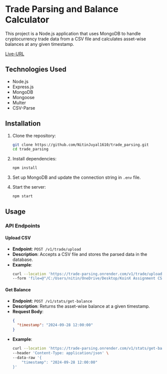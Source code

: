 # Trade Parsing and Balance Calculator

This project is a Node.js application that uses MongoDB to handle cryptocurrency trade data from a CSV file and calculates asset-wise balances at any given timestamp.

[Live-URL](https://trade-parsing.onrender.com/)

## Technologies Used

- Node.js
- Express.js
- MongoDB
- Mongoose
- Multer
- CSV-Parse

## Installation

1. Clone the repository:
    ```sh
    git clone https://github.com/NitinJuyal1610/trade_parsing.git
    cd trade_parsing
    ```

2. Install dependencies:
    ```sh
    npm install
    ```

3. Set up MongoDB and update the connection string in `.env` file.

4. Start the server:
    ```sh
    npm start
    ```

## Usage

### API Endpoints

#### Upload CSV

- **Endpoint**: `POST /v1/trade/upload`
- **Description**: Accepts a CSV file and stores the parsed data in the database.
- **Example**:
    ```sh
    curl --location 'https://trade-parsing.onrender.com/v1/trade/upload' \
    --form 'file=@"/C:/Users/nitin/OneDrive/Desktop/KoinX Assignment CSV Sample.csv"'
    ```

#### Get Balance

- **Endpoint**: `POST /v1/stats/get-balance`
- **Description**: Returns the asset-wise balance at a given timestamp.
- **Request Body**:
    ```json
    {
      "timestamp": "2024-09-28 12:00:00"
    }
    ```
- **Example**:
    ```sh
    curl --location 'https://trade-parsing.onrender.com/v1/stats/get-balance' \
    --header 'Content-Type: application/json' \
    --data-raw '{
        "timestamp": "2024-09-28 12:00:00"
    }'
    ```


